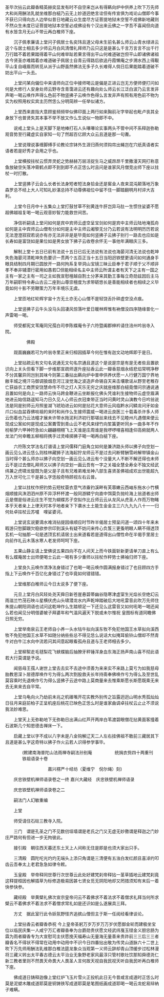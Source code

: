 <!-- { "loadSidebar": true } -->
圣毕次拈云此瓣香精英赫奕显发有时不自空来岂从有得爇向炉中供养上吹下万先师大和尚用酬法乳就坐维那白槌乃云无上妙道迥绝言诠但有传宣俱为戏论山僧即今事不获已只得向古人边举似昔日地藏云众生度尽方证菩提地狱未空誓不成佛新地藏则不然众生未度已证菩提地狱本空誓必成佛设有个汉出来云佛之一字吾不喜闻但向道有水皆含月无山不带云再白椎师下座。

　　沉子佩孝廉请上堂问子佩居士名奕玮且道父母未生前名甚么师云山青水绿进云这个与居士相去多少师云月白风清僧礼拜师乃云只这是是甚么千言万言言不出千行万行踏不着若果踏得着平山何难举趾若果言得出平山何难道破岂但平山即诸佛诸祖古今贤圣亦难踏着亦难道破子佩居士自青云得路后欲追丹霞懒庵之步溯水西上得觏平山复自峨眉而转觅从派于山野虽然佛法无多子久长难得人倘日后果能踏着道破不妨出平山一头去。

　　上堂问某向偏位中来请师向正位中接师喝云是偏是正进云岂无方便师便打问如何是大修行人安身处师云野寺含青霭进云还有趣向处么师云长江泛白波乃云言发非声喝一喝云唤作声得么色前不物竖拂子云唤作色得么言发非声有照有用色前不物为实为权照用权实宾主历然恁么分明简辨一任举似诸方。

　　上堂西来直指大意顾鉴频频举似佛印面上两行如来胸前卍字举起也毗卢丧其全身放下也普贤失其本事不举不放又作么生说似一物即不中。

　　说戒上堂头上是天脚下是地棒打石人头嚗嚗论实事两头不管中间不系释迦弥勒观音势至行藏虚实自家知一句了然超百亿顾大众云且道是那一句聻。

　　上堂说理说事缠脚缚手论教论宗钵外生涯归燕何须钩帘出蝇岂在穴纸真语者实语者若是好秀才会用之乎也。

　　上堂横按拄杖云惯弄灵蛇之势赫赫万层活捉生马之威昂昂千里撒漫天网打称意鱼放破空矢落冲霄鹤点即不到到即不点正恁么时且问是谁家风月僧竞出师下座以拄杖一时打散。

　　上堂竖拂子云会么长者长法身短者短法身拾金还是窖金人夜来混沌颠落地万象森罗总不经上大人可知礼妙湛总持不动尊佛祖位中留不住一脚踏翻明月村谇大吉利。

　　上堂今日月中十五集众上堂打鼓甘草不别黄连牛肝岂异马肚一生惯住娑婆不愿超佛越祖复喝一喝云观音妙智力能救世间苦。

　　净信祈嗣请上堂问如何是宾中宾师云虚空呈宝剑如何是宾中主师云陆地淹孤舟如何是主中宾师云山僧有分如何是主中主师云阇黎无分乃云若说有法明明历历若说无法澄澄寂寂若说亦有亦无法非非是是毕竟如何竖拂子云拂子别行一路去也应如是长寿如是富饶如是果位如是男女放下拂子云收卷余怀无一事他年满眼庆三多。

　　解制上堂十五日已前有法说十五日已后无法说有法说也海晏河清无法说也乾坤失色海晏河清乾坤失色要识一贯两个五百正当十五日当阳迥铁壁更请问如何通身手眼具结制四月期已圆放开一路何拘系复举洞山宝镜三昧云臣奉于君子顺于父不顺非孝不奉非辅潜行密用如愚若□但能相续名主中主师云所谓主者有天下之主有一国之主有一家之主有一司之主如我宣慰檀越自割土分茅来其勤王事每立奇勋兹因后主马万年嗣职特令寿山古云二座到山尊崇檀度为求带砺悠长是善能相续者也相续之义毕竟如何十影不劳鞭策力万年丰境乐无虞。

　　上堂匝地红轮辉宇宙十方无土亦无心山僧不是轻饶舌扑碎虚空没点痕。

　　上堂竖拂子云牛头没马头回凄风惊落叶爱日暖林辉惟有衲僧没四序随缘普化一声雷喝一喝。

　　师受都宪文苇庵同兄孺白司李陈蝶庵令子六符暨阖郡绅衿请住涪州吟翁寺入院。

　　　　　佛殿

　　觌面巍巍若可为吟翁寺里正来归桓因插草今何在惟有迦文动地辉即于是日。

　　上堂拈疏云有文句名说通无文句名宗通且道这个是说是宗是有是无者些且置欲识向上关头但看下脚一步维那宣疏师遂升座拈香云此一瓣香慈烟永结悲焰常明净秽不分其馨异同岂别其味今则第三番拈出爇向炉中普申供养伏愿一人行健万国宁界地敝丰城之境汗马御调狼烟息河江浚觉海之波造庐命锡自天来击壤歌谣从野至老稚存亡获益农工商贾安饶慧命传不尽之灯人天乐无穷之庆就座维那白槌竟僧问宗通说通且置如何是向上一路师云快马跨金鞭进云坐断报化佛头凭谁利生接物师云虚空眉满地进云始信路遥知马力日久见人心师云衣冠束带正当时问黄时灵山演教今日吟翁说法是同是别师云月照鉴湖飞琥珀进云如何是拈花大意师云风临黔水闪鳞龙问牙如金爪口似血盆吞佛啖祖的来时和尚作么生接师震威一喝进云良医三十载毒杀许多人师云伤着也乃云法幢才展未许带水拖泥利济初行那堪丝来线去不见睦州凡遇僧来便云现成公案如何是现成公案聻雪到青山云不老风来绿竹向笙簧更听同乡一曲多年不作枌榆梦六甲神符急如火翩翩栩栩飞上天谁是庄周谁是我啰啰哩喜相逢仰高俯就两人龙法门何幸瞻五柳相将携手过灵峰掷拂子喝一喝再白槌下座。

　　六符陈文学法名灯谱请上堂问儒释门庭角立如何是兼济路头师以拂子向空划一画云见么进云恁么则桂林藏狮子法海起狞龙师云不是过去问断臂酬雪岭解带镇金山当时得个甚么师亦以拂子向空划一画云见么进云有个没量大人不断不解还得也未师云不是过去僧礼拜师又以拂子向空划一画云吾有一字之关福全慧全寿全不独文经武纬兼之虎啸龙旋既为是父是子且有兄难弟难龙神八部生喜贤圣佛祖成欢出世能超九万入世可化三千是甚么字恁般奇特顾视左右云普。

　　上堂以拄杖作把钓势云短杖蓑衣意气浓垂钓溪畔有芙蓉嫩云西岫东拖水小竹横烟顺接风洙泗泗州原不异浮杯杯渡一般同游鳞宁向直中饵莫负抛纶海上翁道者出师云是僧是俗进云庄生不觉为蝴蝶苏子空拟作比丘师云云从龙风从虎圣人作而万物睹本乎天者亲上上律天时本乎地者亲下下袭水土土能生金金主三六九九九八十一一归何处卓拄杖云苏嚧　哩娑婆诃。

　　上堂说玄说要滴水难消拈提因缘顺应时节昨半偈居士预呈问道一颂四十年来未暇游只愁脚跟欠稳欲参宗印到溪头有疑不妨问来传心负笈三更蚤明眼人瞒不得透顶玄机一句抽那一句是透顶玄机请居士出来道看若是道得出山僧性命在半偈手里居士向前作礼云木落水寒人老发师呵呵下座。

　　五果山静主请上堂佛说五果四向不在人间天上而今铁面斩新更请单刀直上有么有么蝶庵居士出师便喝士云此一喝有多少重师以拄杖作秤势士拂袖归师下座。

　　上堂良久云唤作清净法身错过了也喝一喝云唤作圆满报身错过了也目顾四方手指上下云唤作千百亿化身错过了也毕竟如何错错错。

　　上堂维那白椎师云今日太说多了便下座。

　　元旦上堂月白风轻处尧天舜日新苍崖悬碧蒂幽谷隐寒津虚室生光焰长空绝幻云雨滋兰竹茂石映斗星横伏虎山头啸潜龙水内声乾坤踏破后大地吼雷音此吹万先师住朱提山朝阳洞语也试问这乾坤作么生踏顿足一下还见么这雷音又如何吼喝一喝还闻么若也闻见分明借婆帔子拜婆年和气温风遍天下脱或未尔惟祝
皇图标有道同瞻佛日照无穷。

　　上堂举南泉云王老师自小养一头水牯牛拟向溪东牧不免犯他国王水草拟向溪西牧不免犯他国王水草不如随分纳些些总不得见恁么说话大似掩耳偷铃山僧却不然青牛对白牛江水向中流若问其间意起眼看孤舟且道与王老师相去多少。

　　上堂柳絮走毛毬梨花飞蛱蝶脑后抽獠牙秤锤浑身血东海正扬声南山喜不彻此语若大行莫谓是予说。

　　闻慈母王孺人谢世上堂去去实不去途中须善为来来实不来路上莫亏为如我慈母胎教恩深卜居德厚唤作亏为得么两次割股救夫长年持斋奉佛唤作亏为得么及至世乱莫容乘时先退唤作亏为得么竖拂子云途中路上莫商量来去惟乘斯愿长斯愿既乘无来去无来来去自平常。

　　上堂乌龟向火乃劫前未兆之机碓嘴开花实教外别传之旨露迥迥山明水秀孤灿灿日往月来庭前柏子正呈机座后桃花已映色正恁么时是谁家曲调卓拄杖云止止不须说我法妙难思。

　　上堂天上无弥勒地下无弥勒日出满山红芦开两岸白苇渡碧眼僧花拈黄面客撞着石波斯几个知恩德击禅床一下。

　　启藏上堂以字不成以八字未是八金钩解辽天二人左右挂佛祖不敢前三藏居其下且道是甚么字这奇特以拂子作火云若人识得参学事毕。

　　　　(敕建南海普陀山法雨禅寺嗣法孙别庵
　　　　　统捐衣赀四十两重刊
　　　　铁祖语录十卷

　　　　　　　　　　嘉兴楞严十经坊（夏维宁　倪尔绳）刻)

　　庆忠铁壁机禅师语录卷之一终
嘉兴大藏经　庆忠铁壁机禅师语录


　　庆忠铁壁机禅师语录卷之二

　　嗣法门人幻敏重编

　　上堂

　　师受请住石砫三教寺入院。

　　三门　谓是孔圣之门不见数仞垣墙谓是老氏之门又无虚无妙徼谓是释迦之门妙庄严路何有但进一步无拘彼此。

　　接引殿　朝往西天暮还东土天上人间称无住是即是也须大家出只手。

　　三清殿　圆陀咜光灼灼无端头上添只角谓是三清便有五浊白发红颜且喜淖约叩齿云吾奉太上老君急急如律令敕。

　　玉皇殿　举帝释同世尊行次世尊云此处好建梵刹帝释拈一茎草插地云建梵刹竟这释提桓因也解插草为标修造极易因甚七贤女觅无阴阳地却又罔措须知有末后一着快参快参。

　　藏经殿　举黄檗礼佛次宣宗皇帝问云不着佛求不着法求不着僧求礼拜当何所求檗云不着佛求不着法求不着僧求常礼如是还识如是么遂展具三拜。

　　方丈　据此室行此令妖氛野怪齐追摈山僧但主于斯一任阅经看律谈论。

　　上堂拈香云者瓣香恭祝
今上皇帝圣躬万岁万岁万万岁伏愿御金轮而建极坐宝位以临民庆集一人咸宁万汇者瓣香奉为台爵勋贵伏愿文经武纬戛玉铿金义胆忠肠为霖为雨者瓣香专为大宣慰司主伏愿挽天福寿山无量海无量善来贵祚前三三后三三者瓣香名不得状不得常在动用中动用中不识今日四番拈出敬为传灵山道脉六十二世上吹下万先师用酬法乳维那白椎法筵龙象众当观第一义师云辞却青山顶缓步过松林漫将三藏义转出太平春古德云太平治业无象野老家风最淳只管村歌社饮那知舜德尧仁新三教者里则不然畏天命畏大人畏圣人言何故天视自我民视天听自我民听再白椎师下座。

　　佛成道日铸释迦像上堂红炉飞玉片雪火正投机此日无今昔咸言成道时正恁么时莫是泥塑木雕成道耶莫是铜铸铁写成道耶莫是笔图纸画成道耶喝一喝云龙蛇易辩衲子难瞒。


